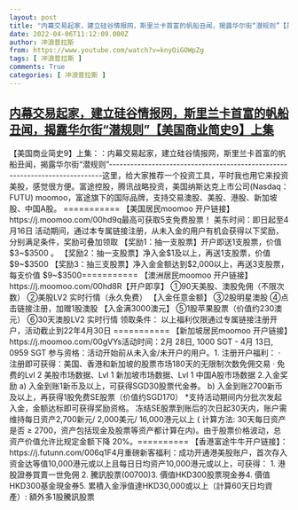 ```yaml
---
layout: post
title: "内幕交易起家，建立硅谷情报网，斯里兰卡首富的帆船丑闻，揭露华尔街“潜规则”【美国商业简史9】上集"
date: 2022-04-06T11:12:09.000Z
author: 冲浪普拉斯
from: https://www.youtube.com/watch?v=knyQiGOWpZg
tags: [ 冲浪普拉斯 ]
comments: True
categories: [ 冲浪普拉斯 ]
---
```

<!--1649243529000-->
[内幕交易起家，建立硅谷情报网，斯里兰卡首富的帆船丑闻，揭露华尔街“潜规则”【美国商业简史9】上集](https://www.youtube.com/watch?v=knyQiGOWpZg)
------

<div>
【美国商业简史9】上集：：内幕交易起家，建立硅谷情报网，斯里兰卡首富的帆船丑闻，揭露华尔街“潜规则”----------------------------------------------------------------------------这里，给大家推荐一个投资工具，平时我也用它来投资美股，感觉很方便。富途控股，腾讯战略投资，美国纳斯达克上市公司(Nasdaq：FUTU) moomoo，富途旗下的国际品牌，支持交易澳股、美股、港股、新加坡股、中国A股。 =========== 【美国居民moomoo 开户链接】https://j.moomoo.com/00hd9q最高可获取5支免费股票！ 美东时间：即日起至4月16日 活动期间，通过本专属链接注册，从未入金的用户有机会获得以下奖励，分别满足条件，奖励可叠加领取 【奖励1：抽一支股票】开户即送1支股票，价值 $3~$3500 。 【奖励2：抽一支股票】净入金$1及以上，再送1支股票，价值 $9~$3500  【奖励3：抽三支股票】净入金金额达到$2,000以上，再送3支股票，每支价值 $9~$3500=========== 【澳洲居民moomoo 开户链接】https://j.moomoo.com/00hd8R【开户即享】 ①90天美股、澳股免佣（不限次数） ②美股LV2 实时行情（永久免费） 【入金任意金额】 ③2股明星澳股 ④点击链接注册，加赠1股澳股 【入金满3000澳元】 ⑤1股苹果股票（价值约230澳元） ⑥30天澳股LV2 实时行情 领取条件： 以上福利仅限通过专属链接注册开户，活动截止到22年4月30日 =========== 【新加坡居民moomoo 开户链接】https://j.moomoo.com/00gVYs活动时间：2月 28日, 1000 SGT - 4月 13日, 0959 SGT 参与资格：活动开始前从未入金/未开户的用户。1. 注册开户福利： · 注册即可获得：美国、香港和新加坡的股票市场180天的无限制次数免佣交易 · 免费的Lvl 2 美股市场数据、Lvl 1 新加坡市场数据、Lvl 1 中国A股市场数据 2.入金奖励 a) 入金到账1新币及以上，可获得SGD30股票代金券。 b) 入金到账2700新币及以上，再获得1股免费SE股票（价值约SGD170） *支持活动期间内分批次发起入金，金额达标即可获得奖励资格。 冻结SE股票到账后的次日起30天内，账户需维持每日资产2,700新元/ 2,000美元/ 16,000港元以上 ( 计算方法: 30天每日资产是否 ≥ 2700，资产包括现金及股票等资产都计算在内)。由于股票价格波动，总资产价值允许比规定金额下降 20%。========== 【香港富途牛牛开户链接】：https://j.futunn.com/006q1F4月重磅新客福利：成功开通港美股账户，首次存入资金达等值10,000港元或以上且每日日均资产10,000港元或以上，可获得： 1. 港股證券買賣一世免佣 2. 騰訊股票(00700)3. 價值HKD300股票現金券4. 價值HKD300基金現金券5. 累積入金淨值達HKD30,000或以上（計算60天日均資產）: 額外多1股騰訊股票
</div>
